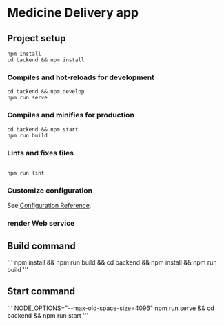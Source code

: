 # Medicine Delivery app

## Project setup
```
npm install
cd backend && npm install

```

### Compiles and hot-reloads for development
```
cd backend && npm develop
npm run serve

```

### Compiles and minifies for production
```
cd backend && npm start
npm run build
```

### Lints and fixes files
```

npm run lint
```

### Customize configuration
See [Configuration Reference](https://cli.vuejs.org/config/).

### render Web service
## Build command
'''
npm install && npm run build && cd backend && npm install && npm run build
'''
## Start command
'''
NODE_OPTIONS="--max-old-space-size=4096" npm run serve && cd backend && npm run start
'''